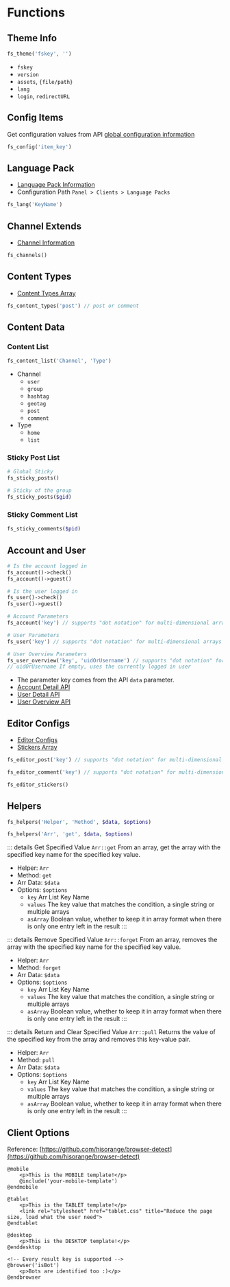 # Functions

## Theme Info

```php
fs_theme('fskey', '')
```

- `fskey`
- `version`
- `assets`, `{file/path}`
- `lang`
- `login`, `redirectURL`

## Config Items

Get configuration values from API [global configuration information](../../reference/configs.md)

```php
fs_config('item_key')
```

## Language Pack

- [Language Pack Information](../../reference/language-pack.md)
- Configuration Path `Panel > Clients > Language Packs`

```php
fs_lang('KeyName')
```

## Channel Extends

- [Channel Information](../../api/global/channels.md)

```php
fs_channels()
```

## Content Types

- [Content Types Array](../../api/global/content-types.md)

```php
fs_content_types('post') // post or comment
```

## Content Data

### Content List

```php
fs_content_list('Channel', 'Type')
```

- Channel
    - `user`
    - `group`
    - `hashtag`
    - `geotag`
    - `post`
    - `comment`
- Type
    - `home`
    - `list`

### Sticky Post List

```php
# Global Sticky
fs_sticky_posts()

# Sticky of the group
fs_sticky_posts($gid)
```

### Sticky Comment List

```php
fs_sticky_comments($pid)
```

## Account and User

```php
# Is the account logged in
fs_account()->check()
fs_account()->guest()

# Is the user logged in
fs_user()->check()
fs_user()->guest()
```

```php
# Account Parameters
fs_account('key') // supports "dot notation" for multi-dimensional arrays

# User Parameters
fs_user('key') // supports "dot notation" for multi-dimensional arrays

# User Overview Parameters
fs_user_overview('key', 'uidOrUsername') // supports "dot notation" for multi-dimensional arrays
// uidOrUsername If empty, uses the currently logged in user
```

- The parameter key comes from the API `data` parameter.
- [Account Detail API](../../api/account/detail.md)
- [User Detail API](../../api/user/detail.md)
- [User Overview API](../../api/user/overview.md)

## Editor Configs

- [Editor Configs](../../api/editor/configs.md)
- [Stickers Array](../../api/global/stickers.md)

```php
fs_editor_post('key') // supports "dot notation" for multi-dimensional arrays

fs_editor_comment('key') // supports "dot notation" for multi-dimensional arrays

fs_editor_stickers()
```

## Helpers

```php
fs_helpers('Helper', 'Method', $data, $options)

fs_helpers('Arr', 'get', $data, $options)
```

::: details Get Specified Value `Arr::get`
From an array, get the array with the specified key name for the specified key value.

- Helper: `Arr`
- Method: `get`
- Arr Data: `$data`
- Options: `$options`
    - `key` Arr List Key Name
    - `values` The key value that matches the condition, a single string or multiple arrays
    - `asArray` Boolean value, whether to keep it in array format when there is only one entry left in the result
:::

::: details Remove Specified Value `Arr::forget`
From an array, removes the array with the specified key name for the specified key value.

- Helper: `Arr`
- Method: `forget`
- Arr Data: `$data`
- Options: `$options`
    - `key` Arr List Key Name
    - `values` The key value that matches the condition, a single string or multiple arrays
    - `asArray` Boolean value, whether to keep it in array format when there is only one entry left in the result
:::

::: details Return and Clear Specified Value `Arr::pull`
Returns the value of the specified key from the array and removes this key-value pair.

- Helper: `Arr`
- Method: `pull`
- Arr Data: `$data`
- Options: `$options`
    - `key` Arr List Key Name
    - `values` The key value that matches the condition, a single string or multiple arrays
    - `asArray` Boolean value, whether to keep it in array format when there is only one entry left in the result
:::

## Client Options

Reference: [https://github.com/hisorange/browser-detect](https://github.com/hisorange/browser-detect)

```blade
@mobile
    <p>This is the MOBILE template!</p>
    @include('your-mobile-template')
@endmobile

@tablet
    <p>This is the TABLET template!</p>
    <link rel="stylesheet" href="tablet.css" title="Reduce the page size, load what the user need">
@endtablet

@desktop
    <p>This is the DESKTOP template!</p>
@enddesktop

<!-- Every result key is supported -->
@browser('isBot')
    <p>Bots are identified too :)</p>
@endbrowser
```
